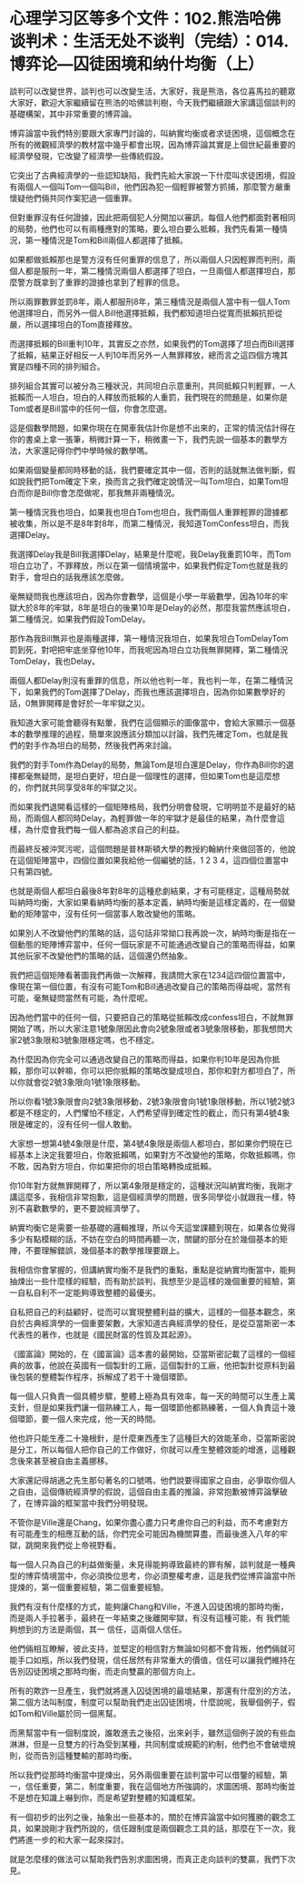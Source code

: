 # 心理学习区等多个文件：102.熊浩哈佛谈判术：生活无处不谈判（完结）：014.博弈论—囚徒困境和纳什均衡（上）

談判可以改變世界，談判也可以改變生活，大家好，我是熊浩，各位喜馬拉的聽眾大家好，歡迎大家繼續留在熊浩的哈佛談判樹，今天我們繼續跟大家講這個談判的基礎構架，其中非常重要的博弈論。

博弈論當中我們特別要跟大家專門討論的，叫納實均衡或者求徒困境，這個概念在所有的微觀經濟學的教材當中幾乎都會出現，因為博弈論其實是上個世紀最重要的經濟學發現，它改變了經濟學一些傳統假設。

它突出了古典經濟學的一些認知缺陷，我們先給大家說一下什麼叫求徒困境，假設有兩個人一個叫Tom一個叫Bill，他們因為犯一個輕罪被警方抓捕，那麼警方嚴重懷疑他們倆共同作案犯過一個重罪。

但對重罪沒有任何證據，因此把兩個犯人分開加以審訊，每個人他們都面對著相同的局勢，他們也可以有兩種應對的策略，要么坦白要么抵賴，我們先看第一種情況，第一種情況是Tom和Bill兩個人都選擇了抵賴。

如果都做抵賴那也是警方沒有任何重罪的信息了，所以兩個人只因輕罪而判刑，兩個人都是服刑一年，第二種情況兩個人都選擇了坦白，一旦兩個人都選擇坦白，那麼警方既拿到了重罪的證據也拿到了輕罪的信息。

所以兩罪數罪並罰8年，兩人都服刑8年，第三種情況是兩個人當中有一個人Tom他選擇坦白，而另外一個人Bill他選擇抵賴，我們都知道坦白從寬而抵賴抗拒從嚴，所以選擇坦白的Tom直接釋放。

而選擇抵賴的Bill重判10年，其實反之亦然，如果我們的Tom選擇了坦白而Bill選擇了抵賴，結果正好相反一人判10年而另外一人無罪釋放，總而言之這四個方塊其實是四種不同的排列組合。

排列組合其實可以被分為三種狀況，共同坦白示意重刑，共同抵賴只判輕罪，一人抵賴而一人坦白，坦白的人釋放而抵賴的人重罰，我們現在的問題是，如果你是Tom或者是Bill當中的任何一個，你會怎麼選。

這是個數學問題，如果你現在在開車我估計你是想不出來的，正常的情況估計得在你的書桌上拿一張筆，稍微計算一下，稍微畫一下，我們先說一個基本的數學方法，大家還記得你們中學時候的數學嗎。

如果兩個變量都同時移動的話，我們要確定其中一個，否則的話就無法做判斷，假如說我們把Tom確定下來，換而言之我們確定說情況一叫Tom坦白，如果Tom坦白而你是Bill你會怎麼做呢，那我無非兩種情況。

第一種情況我也坦白，如果我也坦白Tom也坦白，我們兩個人重罪輕罪的證據都被收集，所以是不是8年對8年，而第二種情況，我知道TomConfess坦白，而我選擇Delay。

我選擇Delay我是Bill我選擇Delay，結果是什麼呢，我Delay我重罰10年，而Tom坦白立功了，不罪釋放，所以在第一個情境當中，如果我們假定Tom也就是我的對手，會坦白的話我應該怎麼做。

毫無疑問我也應該坦白，因為你會數學，這個是小學一年級數學，因為10年的牢獄大於8年的牢獄，8年是坦白的後果10年是Delay的必然，那麼我當然應該坦白，第二種情況，如果我們假設TomDelay。

那作為我Bill無非也是兩種選擇，第一種情況我坦白，如果我坦白TomDelayTom罰到死，對吧把牢底坐穿他10年，而我呢因為坦白立功我無罪開釋，第二種情況TomDelay，我也Delay。

兩個人都Delay則沒有重罪的信息，所以他也判一年，我也判一年，在第二種情況下，如果我們的Tom選擇了Delay，而我也應該選擇坦白，因為你如果數學好的話，0無罪開釋是會好於一年牢獄之災。

我知道大家可能會聽得有點暈，我們在這個顯示的圖像當中，會給大家顯示一個基本的數學推理的過程，簡單來說應該分類加以討論，我們先確定Tom，也就是我們的對手作為坦白的局勢，然後我們再來討論。

我們的對手Tom作為Delay的局勢，無論Tom是坦白還是Delay，你作為Bill你的選擇都毫無疑問，是坦白更好，坦白是一個理性的選擇，但如果Tom也是這麼想的，你們就共同享受8年的牢獄之災。

而如果我們退開看這樣的一個矩陣格局，我們分明會發現，它明明並不是最好的結局，而兩個人都同時Delay，為輕罪做一年的牢獄才是最佳的結果，為什麼會這樣，為什麼會我們每一個人都為追求自己的利益。

而最終反被沖冥污呢，這個問題是普林斯頓大學的教授約翰納什來做回答的，他說在這個矩陣當中，四個位置如果我給他一個編號的話，1 2 3 4，這四個位置當中只有第四號。

也就是兩個人都坦白最後8年對8年的這種悲劇結果，才有可能穩定，這種局勢就叫納時均衡，大家如果看納時均衡的基本定義，納時均衡是這樣定義的，在一個變動的矩陣當中，沒有任何一個當事人敢改變他的策略。

如果別人不改變他們的策略的話，這句話非常拗口我再說一次，納時均衡是指在一個動態的矩陣博弈當中，任何一個玩家是不可能通過改變自己的策略而得益，如果其他玩家不改變他們的策略的話，這個還仍然抽象。

我們把這個矩陣看著圖我們再做一次解釋，我請問大家在1234這四個位置當中，像現在第一個位置，有沒有可能Tom和Bill通過改變自己的策略而得益呢，當然有可能，毫無疑問當然有可能，為什麼呢。

因為他們當中的任何一個，只要把自己的策略從抵賴改成confess坦白，不就無罪開始了嗎，所以大家注意1號象限因此會向2號象限或者3號象限移動，那我想問大家2號3象限和3號象限穩定嗎，也不穩定。

為什麼因為你完全可以通過改變自己的策略而得益，如果你判10年是因為你抵賴，那你可以幹嘛，你可以把你抵賴的策略改變成坦白，那你和對方都坦白了，所以你就會從2號3象限向1號1象限移動。

所以你看1號3象限會向2號3象限移動，2號3象限會向1號1象限移動，所以1號2號3都是不穩定的，人們懼怕不穩定，人們希望得到確定性的截止，而只有第4號4象限是確定的，沒有任何一個人敢動。

大家想一想第4號4象限是什麼，第4號4象限是兩個人都坦白，那如果你們現在已經基本上決定我要坦白，你敢抵賴嗎，如果對方不改變他的策略，你敢抵賴嗎，你不敢，因為對方坦白，你如果把你的坦白策略轉換成抵賴。

你10年對方就無罪開釋了，所以第4象限是穩定的，這種狀況叫納實均衡，我剛才講這麼多，我相信非常抱歉，這是個經濟學的問題，很多同學從小就跟我一樣，特別不喜歡數學的，更不要說經濟學了。

納實均衡它是需要一些基礎的邏輯推理，所以今天這堂課聽到現在，如果各位覺得多少有點模糊的話，不妨在空白的時間再聽一次，關鍵的部分在於幾個基本的矩陣，不要理解錯誤，幾個基本的數學推理要跟上。

我相信你會掌握的，但講納實均衡不是我們的重點，重點是從納實均衡當中，能夠抽煉出一些什麼樣的經驗，而有助於談判，我想至少是這樣的幾個重要的經驗，第一自私自利不一定能夠導致整體的最優劣。

自私把自己的利益顧好，從而可以實現整體利益的擴大，這樣的一個基本觀念，來自於古典經濟學的一個重要架數，大家知道古典經濟學的發任，是從亞當斯密一本代表性的著作，也就是《國民財富的性質及其起源》。

《國富論》開始的，在《國富論》這本書的最開始，亞當斯密記載了這樣的一個經典的故事，他說在英國有一個製針的工廠，這個製針的工廠，他把製針從原料到最後包裝的整體製作程序，拆解成了若干十幾個環節。

每一個人只負責一個具體步驟，整體上極為具有效率，每一天的時間可以生產上萬支針，但是如果我們讓一個熟練工人，每一個環節他都熟練著，一個人負責這十幾個環節，要一個人來完成，他一天的時間。

他也許只能生產二十幾根針，是什麼東西產生了這種巨大的效能革命，亞當斯密說是分工，所以每個人把你自己的工作做好，你就可以產生整體效能的增進，這種觀念後來甚至被自由主義挪移。

大家還記得胡適之先生那句著名的口號嗎，他們說要得國家之自由，必爭取你個人之自由，這個傳統經濟學的假說，這個自由主義的推論，非常抱歉被博弈論擊破了，在博弈論的框架當中我們分明發現。

不管你是Ville還是Chang，如果你盡心盡力只考慮你自己的利益，而不考慮對方有可能產生的相應互動的話，你們完全可能因為機關算盡，而最後進入八年的牢獄，跳開來我們從上帝視野看。

每一個人只為自己的利益做衡量，未見得能夠導致最終的罪有解，談判就是一種典型的博弈情境當中，你必須換位思考，你必須整權考慮，這是我們從博弈論當中所提煉的，第一個重要經驗，第二個重要經驗。

我們有沒有什麼樣的方式，能夠讓Chang和Ville，不進入囚徒困境的那時均衡，而是兩人手拉著手，最終在一年結束之後離開牢獄，有沒有這種可能，有 我們能夠想到的方法是兩個，其一 信任，這兩個人信任。

他們倆相互瞭解，彼此支持，並堅定的相信對方無論如何都不會背叛，他們倆就可能手口如瓶，所以我們發現，信任居然有非常重大的價值，信任可以讓我們維持在告別囚徒困境之那時均衡，而走向雙贏的那個方向上。

所有的欺詐一旦產生，我們就將進入囚徒困境的最壞結果，那還有什麼別的方法，第二個方法叫制度，制度可以幫助我們走出囚徒困境，什麼說呢，我舉個例子，假如Tom和Ville屬於同一個黑幫。

而黑幫當中有一個制度說，誰敢進去之後招，出來剁手，雖然這個例子說的有些血淋淋，但是一旦雙方的行為受到某種，共同制度或規範的約制，他們也不會破壞規則，從而告別這種雙輸的那時均衡。

所以我們從那時均衡當中提煉出，另外兩個重要在談判當中可以借鑒的經驗，第一，信任重要，第二，制度重要，我在這個地方所強調的，求圖困境、那時均衡並不是想在知識上嚇到你，而是希望對整體的知識框架。

有一個初步的出列之後，抽象出一些基本的，關於在博弈論當中如何獲勝的觀念工具，如果說剛才我們所說的，信任跟制度是兩個觀念工具的話，那麼在下一次，我們將進一步的和大家一起來探討。

就是怎麼樣的做法可以幫助我們告別求圖困境，而真正走向談判的雙贏，我們下次見。